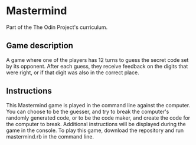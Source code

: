 # Mastermind
Part of the The Odin Project's curriculum.
## Game description
A game where one of the players has 12 turns to guess the secret code set by its opponent. After each guess, they receive feedback on the digits that were right, or if that digit was also in the correct place.
## Instructions
This Mastermind game is played in the command line against the computer. You can choose to be the guesser, and try to break the computer's randomly generated code, or to be the code maker, and create the code for the computer to break. Additional instructions will be displayed during the game in the console.
To play this game, download the repository and run mastermind.rb in the command line.